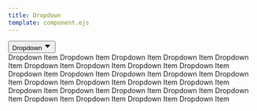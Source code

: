 ```yaml
---
title: Dropdown
template: component.ejs
---
```


<div class="dropdown" x-data="{ showD: false }">
<button type="button" class="btn" @click="showD = !showD">
<span>Dropdown</span> 
<svg version="1.1" viewBox="0 0 512 512" width="16px" height="16px" class="icon icon--arrow-down"><path d="M98.9,184.7l1.8,2.1l136,156.5c4.6,5.3,11.5,8.6,19.2,8.6c7.7,0,14.6-3.4,19.2-8.6L411,187.1l2.3-2.6  c1.7-2.5,2.7-5.5,2.7-8.7c0-8.7-7.4-15.8-16.6-15.8v0H112.6v0c-9.2,0-16.6,7.1-16.6,15.8C96,179.1,97.1,182.2,98.9,184.7z" class="fill"></path></svg>
</button>
<div class="dropdown-list" :class="{ 'visible': showD }"> 
<a class="dropdown-item selected">Dropdown Item</a>
<a class="dropdown-item">Dropdown Item</a>
<a class="dropdown-item">Dropdown Item</a>
<a class="dropdown-item">Dropdown Item</a>
<a class="dropdown-item">Dropdown Item</a>
<a class="dropdown-item">Dropdown Item</a>
<a class="dropdown-item">Dropdown Item</a>
<a class="dropdown-item">Dropdown Item</a>
<a class="dropdown-item">Dropdown Item</a>
<a class="dropdown-item">Dropdown Item</a>
<a class="dropdown-item">Dropdown Item</a>
<a class="dropdown-item">Dropdown Item</a>
<a class="dropdown-item">Dropdown Item</a>
<a class="dropdown-item">Dropdown Item</a>
<a class="dropdown-item">Dropdown Item</a>
<a class="dropdown-item">Dropdown Item</a>
<a class="dropdown-item">Dropdown Item</a>
<a class="dropdown-item">Dropdown Item</a>
<a class="dropdown-item">Dropdown Item</a>
<a class="dropdown-item">Dropdown Item</a>
<a class="dropdown-item">Dropdown Item</a>
<a class="dropdown-item">Dropdown Item</a>
<a class="dropdown-item">Dropdown Item</a>
<a class="dropdown-item">Dropdown Item</a>
<a class="dropdown-item">Dropdown Item</a>
<a class="dropdown-item">Dropdown Item</a>
<a class="dropdown-item">Dropdown Item</a>
</div>
</div>